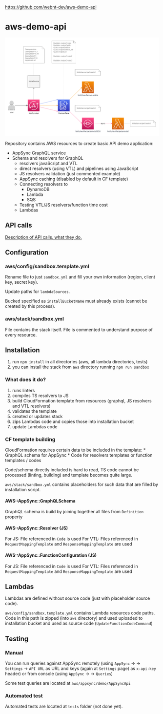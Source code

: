 
https://github.com/webnt-dev/aws-demo-api

# aws-demo-api

![Architecture](./doc/aws-demo-api.drawio.png)

Repository contains AWS resources to create basic API demo application:

* AppSync GraphQL service
* Schema and resolvers for GraphQL
	* resolvers javaScript and VTL
	* direct resolvers (using VTL) and pipelines using JavaScript
	* JS resolvers validation (just commented example)
	* AppSync caching (disabled by default in CF template)
	* Connecting resolvers to
		* DynamoDB
		* Lambda
		* SQS
	* Testing VTL/JS 	resolvers/function time cost
	* Lambdas

## API calls
[Description of API calls, what they do.](./doc/api.md)

## Configuration

### aws/config/sandbox.template.yml

Rename file to just `sandbox.yml` and fill your own information (region, client key, secret key).

Update paths for `lambdaSources`.

Bucked specified as `installBucketName` must already exists (cannot be created by this process).

### aws/stack/sandbox.yml

File contains the stack itself. File is commented to understand purpose of every resource.

## Installation

1. run `npm install` in all directories (aws, all lambda directories, tests)
2. you can install the stack from `aws` directory running `npm run sandbox`

### What does it do?

1. runs linters
2. compiles TS resolvers to JS
3. build CloudFormation template from resources (graphql, JS resolvers and VTL resolvers)
4. validates the template
5. created or updates stack
6. zips Lambdas code and copies those into installation bucket
7. update Lambdas code

### CF template building

CloudFormation requires certain data to be included in the template:
	* GraphQL schema for AppSync
	* Code for resolvers templates or function templates / codes

Code/schema directly included is hard to read, TS code cannot be processed (linting, building) and template 
becomes quite large.

`aws/stack/sandbox.yml` contains placeholders for such data that are filled by installation script.

#### AWS::AppSync::GraphQLSchema

GraphQL schema is build by joining together all files from `Definition` property

#### AWS::AppSync::Resolver (JS)

For JS: File referenced in `Code` is used
For VTL: Files referenced in `RequestMappingTemplate` and `ResponseMappingTemplate` are used

#### AWS::AppSync::FunctionConfiguration (JS)

For JS: File referenced in `Code` is used
For VTL: Files referenced in `RequestMappingTemplate` and `ResponseMappingTemplate` are used

## Lambdas

Lambdas are defined without source code (just with placeholder source code). 

`aws/config/sandbox.template.yml` contains Lambda resources code paths. Code in this path is zipped (into `aws` directory) and used
uploaded to installation bucket and used as source code (`UpdateFunctionCodeCommand`)


## Testing

### Manual

You can run queries against AppSync remotely (using `AppSync` -> <your appsync> -> `Settings` -> `API URL` as URL 
and keys (again at `Settings` page) as `x-api-key` header) 
or from console (using `AppSync` -> <your appsync> -> `Queries`)

Some test queries are located at `aws/appsync/demo/AppSyncApi`

### Automated test

Automated tests are located at `tests` folder (not done yet).



